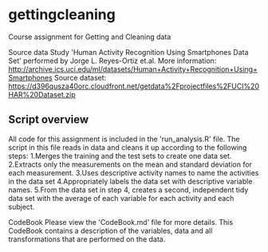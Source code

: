 # gettingcleaning
Course assignment for Getting and Cleaning data

Source data
Study 'Human Activity Recognition Using Smartphones Data Set' performed by Jorge L. Reyes-Ortiz et.al.
More information: http://archive.ics.uci.edu/ml/datasets/Human+Activity+Recognition+Using+Smartphones
Source dataset: https://d396qusza40orc.cloudfront.net/getdata%2Fprojectfiles%2FUCI%20HAR%20Dataset.zip

<h2>Script overview</h2>
All code for this assignment is included in the 'run_analysis.R' file. 
The script in this file reads in data and cleans it up according to the following steps:
  1.Merges the training and the test sets to create one data set.
  2.Extracts only the measurements on the mean and standard deviation for each measurement. 
  3.Uses descriptive activity names to name the activities in the data set
  4.Appropriately labels the data set with descriptive variable names. 
  5.From the data set in step 4, creates a second, independent tidy data set with the average of each variable for each activity and each subject.


CodeBook
Please view the 'CodeBook.md' file for more details. This CodeBook contains  a description of the variables, data and all transformations that are performed on the data.

